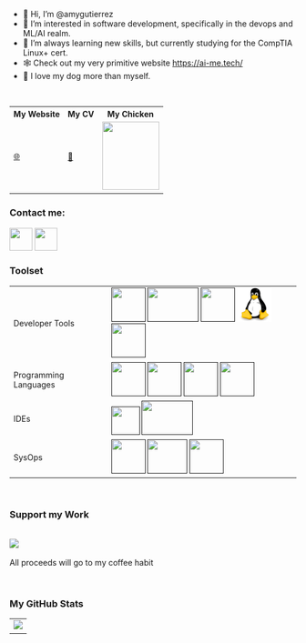 - 👋 Hi, I’m @amygutierrez
- 👀 I’m interested in software development, specifically in the devops and ML/AI realm.
- 🌱 I’m always learning new skills, but currently studying for the CompTIA Linux+ cert.
- 🕸️ Check out my very primitive website https://ai-me.tech/
- 🐶 I love my dog more than myself.

<br/>


<table>
    <tr>
        <th>My Website</th>
        <th>My CV</th>
        <th>My Chicken</th>
    </tr>
    <tr>
        <td>
            <a href="https://ai-me.tech/">🌐</a>
        </td>
        <td>
            <a href="https://ai-me.tech/resume.html">📓</a>
        </td>
        <td>
            <img src="https://user-images.githubusercontent.com/58920810/214652346-7e6cba80-941d-4d6d-abe9-5804990c1b4d.png" width="100" height="120"/>
        </td>
    </tr>
</table>



### Contact me:

<a href="https://github.com/amygutierrez"><img src="https://www.vectorlogo.zone/logos/github/github-icon.svg" width="40" height="40"/></a>
<a href="https://www.linkedin.com/in/amy-gutierrez-1b2014125/"><img src="https://www.vectorlogo.zone/logos/linkedin/linkedin-tile.svg" width="40" height="40"/></a>

### Toolset

<table>
    <tr>
        <td>Developer Tools</td>
        <td>
            <a href=""><img src="https://www.vectorlogo.zone/logos/docker/docker-official.svg" width="60" height="60"/></a>
            <a href=""><img src="https://www.vectorlogo.zone/logos/circleci/circleci-ar21.svg" width="90" height="60"/></a>
            <a href=""><img src="https://www.vectorlogo.zone/logos/github/github-icon.svg" width="60" height="60"/></a>
            <a href=""><img src="https://github.com/devicons/devicon/blob/v2.13.0/icons/linux/linux-original.svg" width="60" height="60"/></a>
            <a href=""><img src="https://www.vectorlogo.zone/logos/git-scm/git-scm-icon.svg" width="60" height="60"/></a>
        </td>
  </tr>
    <tr>
        <td>Programming Languages</td>
        <td>
            <a href=""><img src="https://www.vectorlogo.zone/logos/python/python-vertical.svg" width="60" height="60"/></a>
            <a href=""><img src="https://www.vectorlogo.zone/logos/w3_html5/w3_html5-icon.svg" width="60" height="60"/></a>
            <a href=""><img src="https://www.vectorlogo.zone/logos/w3_css/w3_css-official.svg" width="60" height="60"/></a>
            <a href=""><img src="https://www.vectorlogo.zone/logos/javascript/javascript-vertical.svg" width="60" height="60"/></a>
        </td>
    </tr>
    <tr>
        <td>IDEs</td>
        <td>
            <a href=""><img src="https://www.vectorlogo.zone/logos/visualstudio_code/visualstudio_code-icon.svg" width="50" height="50"/></a>
            <a href=""><img src="https://www.vectorlogo.zone/logos/jupyter/jupyter-ar21.svg" width="90" height="60"/></a>
        </td>
    </tr>
    <tr>
        <td>SysOps</td>
        <td>
            <a href=""><img src="https://www.vectorlogo.zone/logos/ubuntu/ubuntu-ar21.svg" width="60" height="60"/></a>
            <a href=""><img src="https://www.vectorlogo.zone/logos/centos/centos-ar21.svg" width="70" height="60"/></a>
            <a href=""><img src="https://www.vectorlogo.zone/logos/gnu_bash/gnu_bash-ar21.svg" width="60" height="60"/></a>
        </td>
    </tr>
</table>


<br/>

### Support my Work
<br/>
<a href="https://www.buymeacoffee.com/amygutierrez"><img src="https://www.vectorlogo.zone/logos/buymeacoffee/buymeacoffee-official.svg"/></a>
<p> All proceeds will go to my coffee habit </p>

<br />

### My GitHub Stats

<table>
    <tr>
        <td>
            <img src="https://github-readme-stats.vercel.app/api?username=amygutierrez&show_icons=true&theme=radical"/>
        </td>
    </tr>
</table>



<!---
amygutierrez/amygutierrez is a ✨ special ✨ repository because its `README.md` (this file) appears on your GitHub profile.
You can click the Preview link to take a look at your changes.
--->
